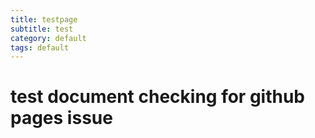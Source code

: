 ```yaml
---
title: testpage
subtitle: test
category: default
tags: default
---
```


# test document checking for github pages issue